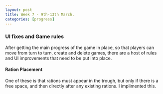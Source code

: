 ```yaml
---
layout: post
title: Week 7 - 9th-13th March.
categories: [progress]
---
```


### UI fixes and Game rules
After getting the main progress of the game in place, so that players can move from turn to turn, create and delete games, there are a host of rules and UI improvements that need to be put into place.

#### Ration Placement
One of these is that rations must appear in the trough, but only if there is a free space, and then directly after any existing rations. I implimented this.

